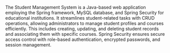 The Student Management System is a Java-based web application employing the Spring framework, MySQL database, and Spring Security for educational institutions. It streamlines student-related tasks with CRUD operations, allowing administrators to manage student profiles and courses efficiently. This includes creating, updating, and deleting student records and associating them with specific courses. Spring Security ensures secure access control with role-based authentication, encrypted passwords, and session management.
